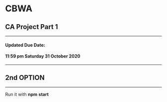 # **CBWA**

## CA Project Part 1
----------------------
#### Updated Due Date:
#### 11:59 pm Saturday 31 October 2020
---------------------
## 2nd OPTION
------
Run it with **npm** **start**
